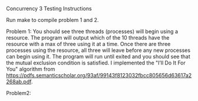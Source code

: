 Concurrency 3 Testing Instructions

Run make to compile problem 1 and 2.

Problem 1:
You should see three threads (processes) will begin using a resource. The program will output which of the 10 threads have the resource with a max of three using it at a time. Once there are three processes using the resource, all three will leave before any new processes can begin using it. The program will run until exited and you should see that the mutual exclusion condition is satisfied. I implemented the "I’ll Do It For You" algorithm from https://pdfs.semanticscholar.org/93af/99143f8123032fbcc805656d63617a2268ab.pdf.

Problem2:


